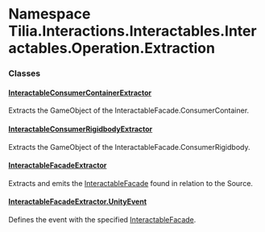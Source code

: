 # Namespace Tilia.Interactions.Interactables.Interactables.Operation.Extraction

### Classes

#### [InteractableConsumerContainerExtractor]

Extracts the GameObject of the InteractableFacade.ConsumerContainer.

#### [InteractableConsumerRigidbodyExtractor]

Extracts the GameObject of the InteractableFacade.ConsumerRigidbody.

#### [InteractableFacadeExtractor]

Extracts and emits the [InteractableFacade] found in relation to the Source.

#### [InteractableFacadeExtractor.UnityEvent]

Defines the event with the specified [InteractableFacade].

[InteractableConsumerContainerExtractor]: InteractableConsumerContainerExtractor.md
[InteractableConsumerRigidbodyExtractor]: InteractableConsumerRigidbodyExtractor.md
[InteractableFacadeExtractor]: InteractableFacadeExtractor.md
[InteractableFacade]: Tilia.Interactions.Interactables.Interactables.InteractableFacade.md
[InteractableFacadeExtractor.UnityEvent]: InteractableFacadeExtractor.UnityEvent.md
[InteractableFacade]: Tilia.Interactions.Interactables.Interactables.InteractableFacade.md